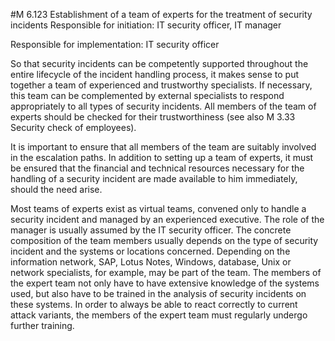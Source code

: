 #M 6.123 Establishment of a team of experts for the treatment of security incidents
Responsible for initiation: IT security officer, IT manager

Responsible for implementation: IT security officer

So that security incidents can be competently supported throughout the entire lifecycle of the incident handling process, it makes sense to put together a team of experienced and trustworthy specialists. If necessary, this team can be complemented by external specialists to respond appropriately to all types of security incidents. All members of the team of experts should be checked for their trustworthiness (see also M 3.33 Security check of employees).

It is important to ensure that all members of the team are suitably involved in the escalation paths. In addition to setting up a team of experts, it must be ensured that the financial and technical resources necessary for the handling of a security incident are made available to him immediately, should the need arise.

Most teams of experts exist as virtual teams, convened only to handle a security incident and managed by an experienced executive. The role of the manager is usually assumed by the IT security officer. The concrete composition of the team members usually depends on the type of security incident and the systems or locations concerned. Depending on the information network, SAP, Lotus Notes, Windows, database, Unix or network specialists, for example, may be part of the team. The members of the expert team not only have to have extensive knowledge of the systems used, but also have to be trained in the analysis of security incidents on these systems. In order to always be able to react correctly to current attack variants, the members of the expert team must regularly undergo further training.




